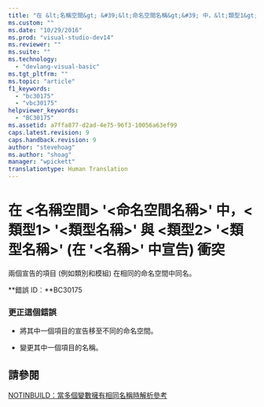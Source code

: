 ```yaml
---
title: "在 &lt;名稱空間&gt; &#39;&lt;命名空間名稱&gt;&#39; 中，&lt;類型1&gt; &#39;&lt;類型名稱&gt;&#39; 與 &lt;類型2&gt; &#39;&lt;類型名稱&gt;&#39; (在 &#39;&lt;名稱&gt;&#39; 中宣告) 衝突 | Microsoft Docs"
ms.custom: ""
ms.date: "10/29/2016"
ms.prod: "visual-studio-dev14"
ms.reviewer: ""
ms.suite: ""
ms.technology: 
  - "devlang-visual-basic"
ms.tgt_pltfrm: ""
ms.topic: "article"
f1_keywords: 
  - "bc30175"
  - "vbc30175"
helpviewer_keywords: 
  - "BC30175"
ms.assetid: a7ffa877-d2ad-4e75-96f3-10056a63ef99
caps.latest.revision: 9
caps.handback.revision: 9
author: "stevehoag"
ms.author: "shoag"
manager: "wpickett"
translationtype: Human Translation
---
```

# 在 &lt;名稱空間&gt; &#39;&lt;命名空間名稱&gt;&#39; 中，&lt;類型1&gt; &#39;&lt;類型名稱&gt;&#39; 與 &lt;類型2&gt; &#39;&lt;類型名稱&gt;&#39; (在 &#39;&lt;名稱&gt;&#39; 中宣告) 衝突
兩個宣告的項目 \(例如類別和模組\) 在相同的命名空間中同名。  
  
 **錯誤 ID︰**BC30175  
  
### 更正這個錯誤  
  
-   將其中一個項目的宣告移至不同的命名空間。  
  
-   變更其中一個項目的名稱。  
  
## 請參閱  
 [NOTINBUILD：當多個變數擁有相同名稱時解析參考](http://msdn.microsoft.com/zh-tw/9601e39f-1911-44e1-ace5-3f6e090408b9)